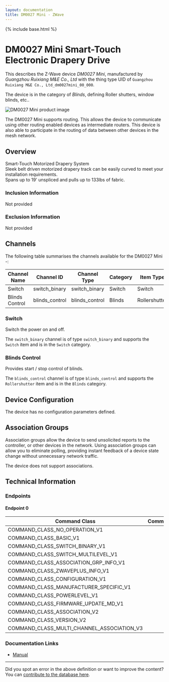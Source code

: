 ```yaml
---
layout: documentation
title: DM0027 Mini - ZWave
---
```


{% include base.html %}

# DM0027 Mini Smart-Touch Electronic Drapery Drive
This describes the Z-Wave device *DM0027 Mini*, manufactured by *Guangzhou Ruixiang M&E Co., Ltd* with the thing type UID of ```Guangzhou Ruixiang M&E Co., Ltd_dm0027mini_00_000```.

The device is in the category of *Blinds*, defining Roller shutters, window blinds, etc..

![DM0027 Mini product image](https://opensmarthouse.org/assets/zwave/attachments/1102/finesse.jpg)


The DM0027 Mini supports routing. This allows the device to communicate using other routing enabled devices as intermediate routers.  This device is also able to participate in the routing of data between other devices in the mesh network.

## Overview

Smart-Touch Motorized Drapery System  
Sleek belt driven motorized drapery track can be easily curved to meet your installation requirements.  
Spans up to 19' unspliced and pulls up to 133lbs of fabric. 

### Inclusion Information

Not provided

### Exclusion Information

Not provided

## Channels

The following table summarises the channels available for the DM0027 Mini -:

| Channel Name | Channel ID | Channel Type | Category | Item Type |
|--------------|------------|--------------|----------|-----------|
| Switch | switch_binary | switch_binary | Switch | Switch | 
| Blinds Control | blinds_control | blinds_control | Blinds | Rollershutter | 

### Switch
Switch the power on and off.

The ```switch_binary``` channel is of type ```switch_binary``` and supports the ```Switch``` item and is in the ```Switch``` category.

### Blinds Control
Provides start / stop control of blinds.

The ```blinds_control``` channel is of type ```blinds_control``` and supports the ```Rollershutter``` item and is in the ```Blinds``` category.



## Device Configuration

The device has no configuration parameters defined.

## Association Groups

Association groups allow the device to send unsolicited reports to the controller, or other devices in the network. Using association groups can allow you to eliminate polling, providing instant feedback of a device state change without unnecessary network traffic.

The device does not support associations.
## Technical Information

### Endpoints

#### Endpoint 0

| Command Class | Comment |
|---------------|---------|
| COMMAND_CLASS_NO_OPERATION_V1| |
| COMMAND_CLASS_BASIC_V1| |
| COMMAND_CLASS_SWITCH_BINARY_V1| |
| COMMAND_CLASS_SWITCH_MULTILEVEL_V1| |
| COMMAND_CLASS_ASSOCIATION_GRP_INFO_V1| |
| COMMAND_CLASS_ZWAVEPLUS_INFO_V1| |
| COMMAND_CLASS_CONFIGURATION_V1| |
| COMMAND_CLASS_MANUFACTURER_SPECIFIC_V1| |
| COMMAND_CLASS_POWERLEVEL_V1| |
| COMMAND_CLASS_FIRMWARE_UPDATE_MD_V1| |
| COMMAND_CLASS_ASSOCIATION_V2| |
| COMMAND_CLASS_VERSION_V2| |
| COMMAND_CLASS_MULTI_CHANNEL_ASSOCIATION_V3| |

### Documentation Links

* [Manual](https://www.opensmarthouse.org/zwavedatabase/1102/Finesse.pdf)

---

Did you spot an error in the above definition or want to improve the content?
You can [contribute to the database here](https://www.opensmarthouse.org/zwavedatabase/1102).
